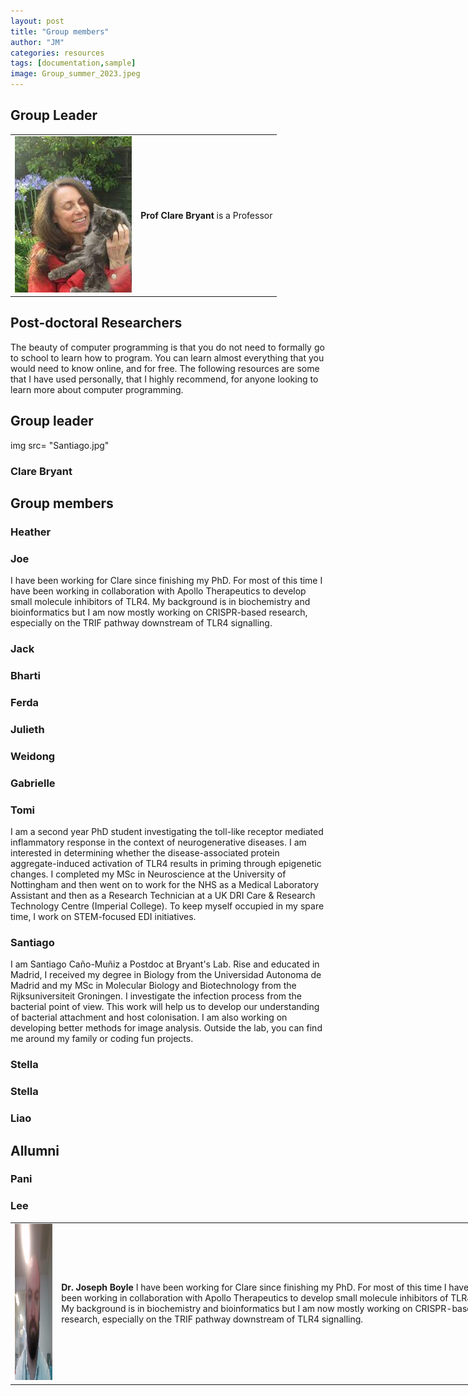 ```yaml
---
layout: post
title: "Group members"
author: "JM"
categories: resources
tags: [documentation,sample]
image: Group_summer_2023.jpeg
---
```

<style>
	input {
		border-top-style: hidden;
		border-right-style: hidden;
		border-left-style: hidden;
		border-bottom-style: groove;
		background-color: #eee;
	}

	.no-outline:focus {
		outline: none;
	}

	table {
		border-collapse: collapse; 
		width: 150%;
		border: 0px;
		margin-right: 300px;
	}	

	table td { border: 0px;
	}
</style>

## Group Leader
<table border="0" cellpadding="0" cellspacing="0"> 
	<tr>
		<td><img src="https://github.com/Inflammedlab/Bryant_website/blob/gh-pages/assets/img/clarebryantcat.jpeg" height = "250" alt = 'Professor Clare Bryant'></td>
		<td><b>Prof Clare Bryant</b> is a Professor </td>
	</tr>	
</table>


## Post-doctoral Researchers
<table border="0" cellspacing="0" cellpadding="0"> 

<tr>
		<td><img src="https://github.com/Inflammedlab/Bryant_website/blob/gh-pages/assets/img/Joe.jpg" alt='Joseph Boyle' height = "250"></td>
		<td><b>Dr. Joseph Boyle</b> I have been working for Clare since finishing my PhD. For most of this time I have been working in collaboration with Apollo Therapeutics to develop small molecule inhibitors of TLR4. My background is in biochemistry and bioinformatics but I am now mostly working on CRISPR-based research, especially on the TRIF pathway downstream of TLR4 signalling.</td>
	</tr>



The beauty of computer programming is that you do not need to formally go to school to learn how to program. You can learn almost everything that you would need to know online, and for free. The following resources are some that I have used personally, that I highly recommend, for anyone looking to learn more about computer programming.

## Group leader
img src= "Santiago.jpg"

### Clare Bryant

## Group members
### Heather

### Joe

I have been working for Clare since finishing my PhD. For most of this time I have been working in collaboration with Apollo Therapeutics to develop small molecule inhibitors of TLR4. My background is in biochemistry and bioinformatics but I am now mostly working on CRISPR-based research, especially on the TRIF pathway downstream of TLR4 signalling.

### Jack

### Bharti

### Ferda

### Julieth

### Weidong

### Gabrielle

### Tomi
I am a second year PhD student investigating the toll-like receptor mediated inflammatory response in the context of neurogenerative diseases. I am interested in determining whether the disease-associated protein aggregate-induced activation of TLR4 results in priming through epigenetic changes. I completed my MSc in Neuroscience at the University of Nottingham and then went on to work for the NHS as a Medical Laboratory Assistant and then as a Research Technician at a UK DRI Care & Research Technology Centre (Imperial College). To keep myself occupied in my spare time, I work on STEM-focused EDI initiatives.
### Santiago

I am Santiago Caño-Muñiz a Postdoc at Bryant's Lab. Rise and educated in Madrid, I received my degree in Biology from the Universidad Autonoma de Madrid and my MSc in Molecular Biology and Biotechnology from the Rijksuniversiteit Groningen. I investigate the infection process from the bacterial point of view. This work will help us to develop our understanding of bacterial attachment and host colonisation. I am also working on developing better methods for image analysis. Outside the lab, you can find me around my family or coding fun projects.

### Stella

### Stella

### Liao

## Allumni

### Pani

### Lee




